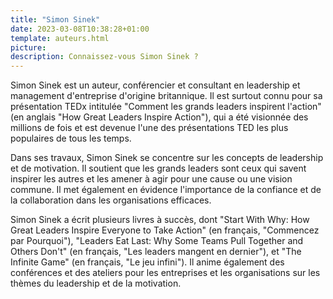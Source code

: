 ```yaml
---
title: "Simon Sinek"
date: 2023-03-08T10:38:28+01:00
template: auteurs.html
picture: 
description: Connaissez-vous Simon Sinek ?
---
```


Simon Sinek est un auteur, conférencier et consultant en leadership et management d'entreprise d'origine britannique. Il est surtout connu pour sa présentation TEDx intitulée "Comment les grands leaders inspirent l'action" (en anglais "How Great Leaders Inspire Action"), qui a été visionnée des millions de fois et est devenue l'une des présentations TED les plus populaires de tous les temps.

Dans ses travaux, Simon Sinek se concentre sur les concepts de leadership et de motivation. Il soutient que les grands leaders sont ceux qui savent inspirer les autres et les amener à agir pour une cause ou une vision commune. Il met également en évidence l'importance de la confiance et de la collaboration dans les organisations efficaces.

Simon Sinek a écrit plusieurs livres à succès, dont "Start With Why: How Great Leaders Inspire Everyone to Take Action" (en français, "Commencez par Pourquoi"), "Leaders Eat Last: Why Some Teams Pull Together and Others Don't" (en français, "Les leaders mangent en dernier"), et "The Infinite Game" (en français, "Le jeu infini"). Il anime également des conférences et des ateliers pour les entreprises et les organisations sur les thèmes du leadership et de la motivation.
